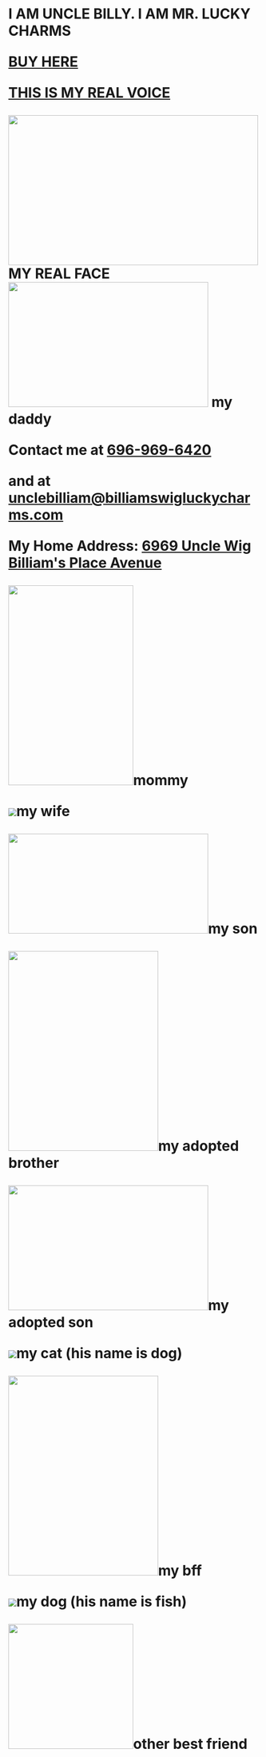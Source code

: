 <title>uncle billy's website</title>
<h1>I AM UNCLE BILLY.
I AM MR. LUCKY CHARMS <p>
 <strong> <a href="https://www.amazon.com/Lucky-Charms-Gluten-Breakfast-Cereal/dp/B07CX3FHM1">BUY HERE</a>
  <p>
   <a href="https://www.youtube.com/watch?v=dQw4w9WgXcQ">THIS IS MY REAL VOICE</a>
   <p>
   <img src="https://i.ytimg.com/vi/IKi7ZcKkVGs/maxresdefault.jpg" height="300" width="500"/>
   MY REAL FACE
    <img src="https://akm-img-a-in.tosshub.com/businesstoday/images/story/202101/amouhaji_660_200121122043.jpg?size=948:533" height="250" width="400"/> my daddy
   <p> Contact me at 
    <a href="tel:+6969696420"> 696-969-6420 </a> <p>
  and at <a href="mailto:unclebilliam@billiamswigluckycharms.com">unclebilliam@billiamswigluckycharms.com</a>
  <p> My Home Address: <a href="https://www.google.com/maps/place/William+Dick+School/@39.9866462,-75.1760614,17z/data=!3m2!4b1!5s0x89c6c7ec73a9b0ff:0x749dffefc30134!4m5!3m4!1s0x89c6c7ec678bdc59:0xca1ba084ca5563f8!8m2!3d39.9866421!4d-75.1738727">6969 Uncle Wig Billiam's Place Avenue</a>
<p>
 <img src="https://image.shutterstock.com/image-photo/crazy-old-woman-wearing-viking-260nw-28967845.jpg" height="400" width="250"/>mommy<p>
 <img src="https://www.covermesongs.com/wp-content/uploads/2011/06/WeirdAl-500x400.jpg"/>my wife
<p> <img src="https://i.ytimg.com/vi/qkysU6P-yys/maxresdefault.jpg" height="200" width="400"/>my son
 <p> <img src="https://preview.redd.it/06atep1a7ni71.jpg?auto=webp&s=04a5395bcfb794d25b634e536a4ecd9896a6a7b1" width="300" height="400"/>my adopted brother
 <p> 
  <img src="https://i1.sndcdn.com/artworks-000642803224-a4orcq-t500x500.jpg" width="400" height="250"/>my adopted son
<p><img src="https://i.ytimg.com/vi/cdxRy_jNCqI/mqdefault.jpg"/>my cat (his name is dog)
 <p><img src="https://yt3.ggpht.com/ytc/AKedOLTwRJFPnsthTZ5fA1xXs4EVZs4yRnAtWrwOXNp2=s900-c-k-c0x00ffffff-no-rj" width="300" height="400"/>my bff
  <p><img src="http://3.bp.blogspot.com/-KWOtKSJrcJk/Th71mKiiu0I/AAAAAAAAESs/TZD2w4JlPDE/s1600/smiling_dog.jpg"/>my dog (his name is fish)
<p><img src="https://www.gannett-cdn.com/-mm-/8dadc5dbe007d8798b0802af346985bb3b8ec3bf/c=40-0-320-210/local/-/media/AsburyPark/2015/03/18/B9316647095Z.1_20150318144334_000_G3TA8NPVJ.1-0.jpg?quality=50&width=640" height="250" wifth="250"/>other best friend
